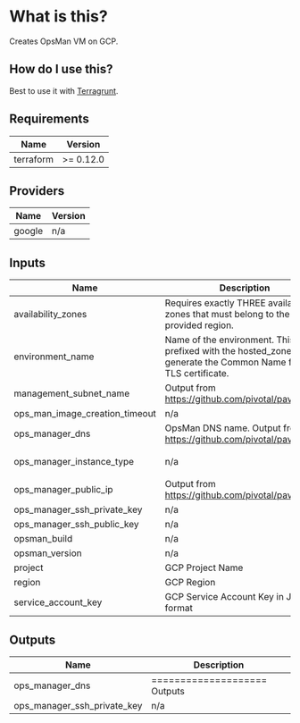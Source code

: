 # What is this?
Creates OpsMan VM on GCP.

## How do I use this? 
Best to use it with [Terragrunt](https://terragrunt.gruntwork.io/). 

## Requirements

| Name | Version |
|------|---------|
| terraform | >= 0.12.0 |

## Providers

| Name | Version |
|------|---------|
| google | n/a |

## Inputs

| Name | Description | Type | Default | Required |
|------|-------------|------|---------|:--------:|
| availability\_zones | Requires exactly THREE availability zones that must belong to the provided region. | `list` | n/a | yes |
| environment\_name | Name of the environment. This is prefixed with the hosted\_zone DNS to generate the Common Name for the TLS certificate. | `string` | n/a | yes |
| management\_subnet\_name | Output from https://github.com/pivotal/paving/gcp | `any` | n/a | yes |
| ops\_man\_image\_creation\_timeout | n/a | `string` | `"10m"` | no |
| ops\_manager\_dns | OpsMan DNS name. Output from https://github.com/pivotal/paving/gcp | `any` | n/a | yes |
| ops\_manager\_instance\_type | n/a | `string` | `"n1-standard-2"` | no |
| ops\_manager\_public\_ip | Output from https://github.com/pivotal/paving/gcp | `any` | n/a | yes |
| ops\_manager\_ssh\_private\_key | n/a | `string` | n/a | yes |
| ops\_manager\_ssh\_public\_key | n/a | `string` | n/a | yes |
| opsman\_build | n/a | `string` | n/a | yes |
| opsman\_version | n/a | `string` | n/a | yes |
| project | GCP Project Name | `any` | n/a | yes |
| region | GCP Region | `any` | n/a | yes |
| service\_account\_key | GCP Service Account Key in JSON format | `any` | n/a | yes |

## Outputs

| Name | Description |
|------|-------------|
| ops\_manager\_dns | ==================== Outputs |
| ops\_manager\_ssh\_private\_key | n/a |

